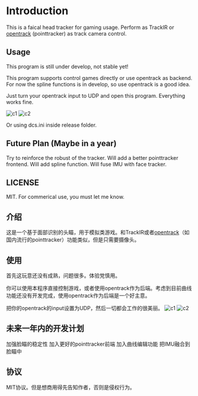 # Introduction
This is a faical head tracker for gaming usage. Perform as TrackIR or [opentrack](https://github.com/opentrack/opentrack) (pointtracker) as track camera control.

## Usage

This program is still under develop, not stable yet!

This program supports control games directly or use opentrack as backend. For now the spline functions is in develop, so use opentrack is a good idea.

Just turn your opentrack input to UDP and open this program. Everything works fine.

![c1](./docs/opentrack_config.PNG)
![c2](./docs/opentrack_config2.PNG)

Or using dcs.ini inside release folder.

## Future Plan (Maybe in a year)
Try to reinforce the robust of the tracker.
Will add a better pointtracker frontend.
Will add spline function.
Will fuse IMU with face tracker.

## LICENSE
MIT. For commerical use, you must let me know.



## 介绍
这是一个基于面部识别的头瞄，用于模拟类游戏。和TrackIR或者[opentrack](https://github.com/opentrack/opentrack)（如国内流行的pointtracker）功能类似，但是只需要摄像头。

## 使用
首先这玩意还没有成熟，问题很多。体验党慎用。

你可以使用本程序直接控制游戏，或者使用opentrack作为后端。考虑到目前曲线功能还没有开发完成，使用opentrack作为后端是一个好主意。

把你的opentrack的input设置为UDP，然后一切都会工作的很美丽。
![c1](./docs/opentrack_config.PNG)
![c2](./docs/opentrack_config2.PNG)

## 未来一年内的开发计划
加强脸瞄的稳定性
加入更好的pointtracker前端
加入曲线编辑功能
把IMU融合到脸瞄中

## 协议

MIT协议。但是想商用得先告知作者，否则是侵权行为。